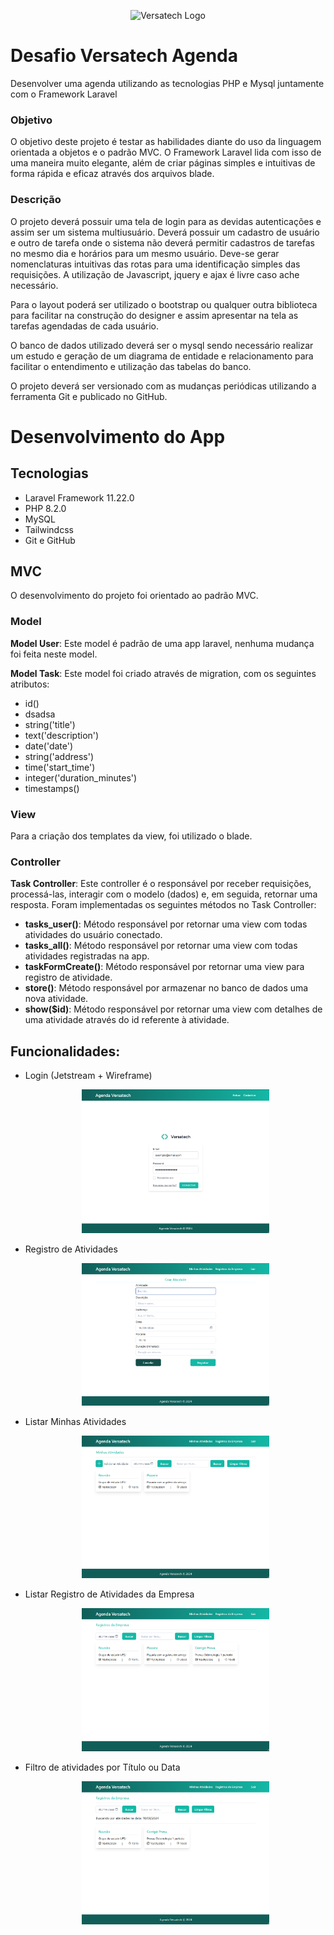 <p align="center"><img src="public/favicon.ico" width="100" alt="Versatech Logo"></p>

# Desafio Versatech Agenda
Desenvolver uma agenda utilizando as tecnologias PHP e Mysql juntamente com o Framework Laravel

### Objetivo

O objetivo deste projeto é testar as habilidades diante do uso da linguagem orientada a objetos e o padrão MVC. O Framework Laravel lida com isso de uma maneira muito elegante, além de criar páginas simples e intuitivas de forma rápida e eficaz através dos arquivos blade.

### Descrição

O projeto deverá possuir uma tela de login para as devidas autenticações e assim ser um sistema multiusuário. Deverá possuir um cadastro de usuário e outro de tarefa onde o sistema não deverá permitir cadastros de tarefas no mesmo dia e horários para um mesmo usuário. Deve-se gerar nomenclaturas intuitivas das rotas para uma identificação simples das requisições. A utilização de Javascript, jquery e ajax é livre caso ache necessário.

Para o layout poderá ser utilizado o bootstrap ou qualquer outra biblioteca para facilitar na construção do designer e assim apresentar na tela as tarefas agendadas de cada usuário.

O banco de dados utilizado deverá ser o mysql sendo necessário realizar um estudo e geração de um diagrama de entidade e relacionamento para facilitar o entendimento e utilização das tabelas do banco.

O projeto deverá ser versionado com as mudanças periódicas utilizando a ferramenta Git e publicado no GitHub.

# Desenvolvimento do App

## Tecnologias
- Laravel Framework 11.22.0
- PHP 8.2.0
- MySQL
- Tailwindcss
- Git e GitHub

## MVC
O desenvolvimento do projeto foi orientado ao padrão MVC.

### Model

**Model User**: Este model é padrão de uma app laravel, nenhuma mudança foi feita neste model.

**Model Task**: Este model foi criado através de migration, com os seguintes atributos:
- id()
- dsadsa
- string('title')
- text('description')
- date('date')
- string('address')
- time('start_time')
- integer('duration_minutes')
- timestamps()

### View

Para a criação dos templates da view, foi utilizado o blade.

### Controller

**Task Controller**: Este controller é o responsável por receber requisições, processá-las, interagir com o modelo (dados) e, em seguida, retornar uma resposta. Foram implementadas os seguintes métodos no Task Controller:
- **tasks_user()**: Método responsável por retornar uma view com todas atividades do usuário conectado.
- **tasks_all()**: Método responsável por retornar uma view com todas atividades registradas na app.
- **taskFormCreate()**: Método responsável por retornar uma view para registro de atividade.
- **store()**: Método responsável por armazenar no banco de dados uma nova atividade.
- **show($id)**: Método responsável por retornar uma view com detalhes de uma atividade através do id referente à atividade.

## Funcionalidades:
- Login (Jetstream + Wireframe)
  <p align="center"><img src="public/readme/img-login.png" width="300" alt="Versatech Logo"></p>
- Registro de Atividades
  <p align="center"><img src="public/readme/img-store-task.png" width="300" alt="Versatech Logo"></p>
- Listar Minhas Atividades
  <p align="center"><img src="public/readme/img-tasks-user.png" width="300" alt="Versatech Logo"></p>
- Listar Registro de Atividades da Empresa
  <p align="center"><img src="public/readme/img-tasks-all.png" width="300" alt="Versatech Logo"></p>
- Filtro de atividades por Título ou Data
  <p align="center"><img src="public/readme/img-filter.png" width="300" alt="Versatech Logo"></p>
